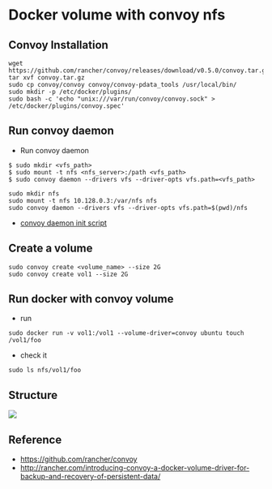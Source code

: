 Docker volume with convoy nfs
======

## Convoy Installation
```
wget https://github.com/rancher/convoy/releases/download/v0.5.0/convoy.tar.gz
tar xvf convoy.tar.gz
sudo cp convoy/convoy convoy/convoy-pdata_tools /usr/local/bin/
sudo mkdir -p /etc/docker/plugins/
sudo bash -c 'echo "unix:///var/run/convoy/convoy.sock" > /etc/docker/plugins/convoy.spec'
```

## Run convoy daemon
- Run convoy daemon
```
$ sudo mkdir <vfs_path>
$ sudo mount -t nfs <nfs_server>:/path <vfs_path>
$ sudo convoy daemon --drivers vfs --driver-opts vfs.path=<vfs_path>

sudo mkdir nfs
sudo mount -t nfs 10.128.0.3:/var/nfs nfs
sudo convoy daemon --drivers vfs --driver-opts vfs.path=$(pwd)/nfs
```
- [convoy daemon init script](https://gist.github.com/deviantony/557984d62e867e6f505577b207db6ffc)


## Create a volume
```
sudo convoy create <volume_name> --size 2G
sudo convoy create vol1 --size 2G
```

## Run docker with convoy volume
- run
```
sudo docker run -v vol1:/vol1 --volume-driver=convoy ubuntu touch /vol1/foo
```
- check it
```
sudo ls nfs/vol1/foo
```


## Structure

![](https://www.google.co.kr/url?sa=i&rct=j&q=&esrc=s&source=images&cd=&cad=rja&uact=8&ved=0ahUKEwjvl4bO-MXRAhXMnZQKHT32ChsQjRwIBw&url=http%3A%2F%2Francher.com%2Fintroducing-convoy-a-docker-volume-driver-for-backup-and-recovery-of-persistent-data%2F&psig=AFQjCNGhw20uN2kAD7s4shzew-VEU6x_LA&ust=1484630425270520)


## Reference
- https://github.com/rancher/convoy
- http://rancher.com/introducing-convoy-a-docker-volume-driver-for-backup-and-recovery-of-persistent-data/
